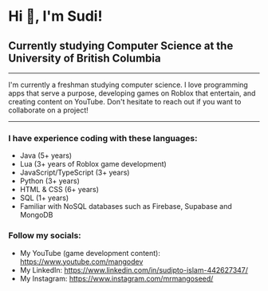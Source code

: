 # Hi 👋, I'm Sudi!
## Currently studying Computer Science at the University of British Columbia

---

I'm currently a freshman studying computer science. I love programming apps that serve a purpose, developing games on Roblox that entertain, and creating content on YouTube. Don't hesitate to reach out if you want to collaborate on a project!

---

### I have experience coding with these languages:
- Java (5+ years)
- Lua (3+ years of Roblox game development)
- JavaScript/TypeScript (3+ years)
- Python (3+ years)
- HTML & CSS (6+ years)
- SQL (1+ years)
- Familiar with NoSQL databases such as Firebase, Supabase and MongoDB

### Follow my socials:
- My YouTube (game development content): https://www.youtube.com/mangodev
- My LinkedIn: https://www.linkedin.com/in/sudipto-islam-442627347/
- My Instagram: https://www.instagram.com/mrmangoseed/

<!---
SudiMango/SudiMango is a ✨ special ✨ repository because its `README.md` (this file) appears on your GitHub profile.
You can click the Preview link to take a look at your changes.
--->
